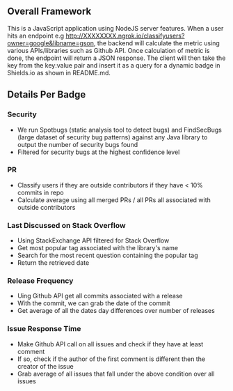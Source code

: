 ## Overall Framework
This is a JavaScript application using NodeJS server features.
When a user hits an endpoint e.g http://XXXXXXXX.ngrok.io/classifyusers?owner=google&libname=gson, the backend will calculate the metric using
various APIs/libraries such as Github API.
Once calculation of metric is done, the endpoint will return a JSON response. 
The client will then take the key from the key:value pair and insert it
as a query for a dynamic badge in Shields.io as shown in README.md.

## Details Per Badge
### Security
* We run Spotbugs (static analysis tool to detect bugs) and FindSecBugs (large dataset of security bug patterns)
against any Java library to output the number of security bugs found
* Filtered for security bugs at the highest confidence level

### PR
* Classify users if they are outside contributors if they have < 10% commits in repo
* Calculate average using all merged PRs / all PRs all associated with outside contributors

### Last Discussed on Stack Overflow
* Using StackExchange API filtered for Stack Overflow
* Get most popular tag associated with the library's name
* Search for the most recent question containing the popular tag
* Return the retrieved date

### Release Frequency
* Uing Github API get all commits associated with a release
* With the commit, we can grab the date of the commit
* Get average of all the dates day differences over number of releases

### Issue Response Time
* Make Github API call on all issues and check if they have at least comment
* If so, check if the author of the first comment is different then the creator of the issue
* Grab average of all issues that fall under the above condition over
all issues